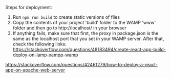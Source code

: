 Steps for deployment:
1. Run `npm run build` to create static versions of files
2. Copy the contents of your project 'build' folder to the WAMP 'www' folder and then go to http://localhost/ in your browser
3. If anything fails, make sure that first, the proxy in package.json is the same as the localhost port that you set in your WAMP server. After that, check the following links:
https://stackoverflow.com/questions/48183494/create-react-app-build-deploy-on-lamp-xampp-wamp

https://stackoverflow.com/questions/42461279/how-to-deploy-a-react-app-on-apache-web-server


